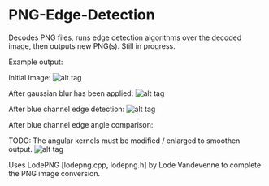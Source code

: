 # PNG-Edge-Detection
Decodes PNG files, runs edge detection algorithms over the decoded image, then outputs new PNG(s). Still in progress.

Example output:

Initial image:
![alt tag](https://github.com/sjsimps/PNG-Edge-Detection/blob/master/Image_Edge_Detection/test.png)

After gaussian blur has been applied:
![alt tag](https://github.com/sjsimps/PNG-Edge-Detection/blob/master/Image_Edge_Detection/testxGauss5.png)

After blue channel edge detection:
![alt tag](https://github.com/sjsimps/PNG-Edge-Detection/blob/master/Image_Edge_Detection/testxB5.png)

After blue channel edge angle comparison:

TODO: The angular kernels must be modified / enlarged to smoothen output.
![alt tag](https://github.com/sjsimps/PNG-Edge-Detection/blob/master/Image_Edge_Detection/testxAB5.png)


Uses LodePNG [lodepng.cpp, lodepng.h] by Lode Vandevenne to complete the PNG image conversion.
